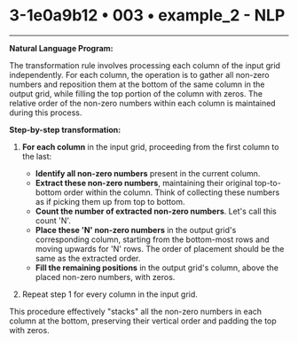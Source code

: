# 3-1e0a9b12 • 003 • example_2 - NLP

---
**Natural Language Program:**

The transformation rule involves processing each column of the input grid independently. For each column, the operation is to gather all non-zero numbers and reposition them at the bottom of the same column in the output grid, while filling the top portion of the column with zeros. The relative order of the non-zero numbers within each column is maintained during this process.

**Step-by-step transformation:**

1. **For each column** in the input grid, proceeding from the first column to the last:
    - **Identify all non-zero numbers** present in the current column.
    - **Extract these non-zero numbers**, maintaining their original top-to-bottom order within the column.  Think of collecting these numbers as if picking them up from top to bottom.
    - **Count the number of extracted non-zero numbers**. Let's call this count 'N'.
    - **Place these 'N' non-zero numbers** in the output grid's corresponding column, starting from the bottom-most rows and moving upwards for 'N' rows.  The order of placement should be the same as the extracted order.
    - **Fill the remaining positions** in the output grid's column, above the placed non-zero numbers, with zeros.

2. Repeat step 1 for every column in the input grid.

This procedure effectively "stacks" all the non-zero numbers in each column at the bottom, preserving their vertical order and padding the top with zeros.
